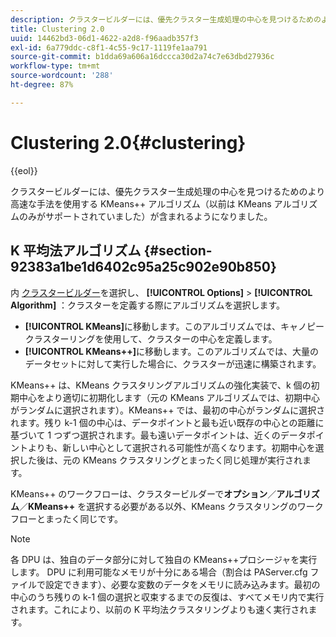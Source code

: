 ```yaml
---
description: クラスタービルダーには、優先クラスター生成処理の中心を見つけるためのより高速な手法を使用する KMeans++ アルゴリズム（以前は KMeans アルゴリズムのみがサポートされていました）が含まれるようになりました。
title: Clustering 2.0
uuid: 14462bd3-06d1-4622-a2d8-f96aadb357f3
exl-id: 6a779ddc-c8f1-4c55-9c17-1119fe1aa791
source-git-commit: b1dda69a606a16dccca30d2a74c7e63dbd27936c
workflow-type: tm+mt
source-wordcount: '288'
ht-degree: 87%

---
```


# Clustering 2.0{#clustering}

{{eol}}

クラスタービルダーには、優先クラスター生成処理の中心を見つけるためのより高速な手法を使用する KMeans++ アルゴリズム（以前は KMeans アルゴリズムのみがサポートされていました）が含まれるようになりました。

## K 平均法アルゴリズム {#section-92383a1be1d6402c95a25c902e90b850}

内 [クラスタービルダー](https://experienceleague.adobe.com/docs/data-workbench/using/client/analysis-visualizations/visitor-cluster/c-visitor-cluster.html?lang=en)を選択し、 **[!UICONTROL Options]** > **[!UICONTROL Algorithm]** ：クラスターを定義する際にアルゴリズムを選択します。

* **[!UICONTROL KMeans]**&#x200B;に移動します。このアルゴリズムでは、キャノピークラスターリングを使用して、クラスターの中心を定義します。
* **[!UICONTROL KMeans++]**&#x200B;に移動します。このアルゴリズムでは、大量のデータセットに対して実行した場合に、クラスターが迅速に構築されます。

<!-- <a id="section_8193A6D60C5540BB985085BE670B4544"></a> -->

KMeans++ は、KMeans クラスタリングアルゴリズムの強化実装で、k 個の初期中心をより適切に初期化します（元の KMeans アルゴリズムでは、初期中心がランダムに選択されます）。KMeans++ では、最初の中心がランダムに選択されます。残り k-1 個の中心は、データポイントと最も近い既存の中心との距離に基づいて 1 つずつ選択されます。最も遠いデータポイントは、近くのデータポイントよりも、新しい中心として選択される可能性が高くなります。初期中心を選択した後は、元の KMeans クラスタリングとまったく同じ処理が実行されます。

KMeans++ のワークフローは、クラスタービルダーで&#x200B;**オプション**／**アルゴリズム**／**KMeans++** を選択する必要がある以外、KMeans クラスタリングのワークフローとまったく同じです。

>[!NOTE]
>
>各 DPU は、独自のデータ部分に対して独自の KMeans++プロシージャを実行します。 DPU に利用可能なメモリが十分にある場合（割合は PAServer.cfg ファイルで設定できます）、必要な変数のデータをメモリに読み込みます。最初の中心のうち残りの k-1 個の選択と収束するまでの反復は、すべてメモリ内で実行されます。これにより、以前の K 平均法クラスタリングよりも速く実行されます。
